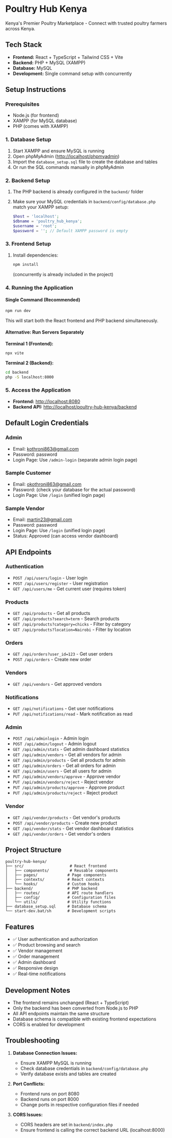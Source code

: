 # Poultry Hub Kenya

Kenya's Premier Poultry Marketplace - Connect with trusted poultry farmers across Kenya.

## Tech Stack

- **Frontend:** React + TypeScript + Tailwind CSS + Vite
- **Backend:** PHP + MySQL (XAMPP)
- **Database:** MySQL
- **Development:** Single command setup with concurrently

## Setup Instructions

### Prerequisites

- Node.js (for frontend)
- XAMPP (for MySQL database)
- PHP (comes with XAMPP)

### 1. Database Setup

1. Start XAMPP and ensure MySQL is running
2. Open phpMyAdmin (<http://localhost/phpmyadmin>)
3. Import the `database_setup.sql` file to create the database and tables
4. Or run the SQL commands manually in phpMyAdmin

### 2. Backend Setup

1. The PHP backend is already configured in the `backend/` folder
2. Make sure your MySQL credentials in `backend/config/database.php` match your XAMPP setup:

   ```php
   $host = 'localhost';
   $dbname = 'poultry_hub_kenya';
   $username = 'root';
   $password = ''; // Default XAMPP password is empty
   ```

### 3. Frontend Setup

1. Install dependencies:

   ```bash
   npm install
   ```

   (concurrently is already included in the project)

### 4. Running the Application

#### Single Command (Recommended)

```bash
npm run dev
```

This will start both the React frontend and PHP backend simultaneously.

#### Alternative: Run Servers Separately

**Terminal 1 (Frontend):**

```bash
npx vite
```

**Terminal 2 (Backend):**

```bash
cd backend
php -S localhost:8000
```

### 5. Access the Application

- **Frontend:** <http://localhost:8080>
- **Backend API:** <http://localhost/poultry-hub-kenya/backend>

## Default Login Credentials

### Admin

- Email: <kothroni863@gmail.com>
- Password: password
- Login Page: Use `/admin-login` (separate admin login page)

### Sample Customer

- Email: <okothroni863@gmail.com>
- Password: (check your database for the actual password)
- Login Page: Use `/login` (unified login page)

### Sample Vendor

- Email: <martin23@gmail.com>
- Password: password
- Login Page: Use `/login` (unified login page)
- Status: Approved (can access vendor dashboard)

## API Endpoints

### Authentication

- `POST /api/users/login` - User login
- `POST /api/users/register` - User registration
- `GET /api/users/me` - Get current user (requires token)

### Products

- `GET /api/products` - Get all products
- `GET /api/products?search=term` - Search products
- `GET /api/products?category=chicks` - Filter by category
- `GET /api/products?location=Nairobi` - Filter by location

### Orders

- `GET /api/orders?user_id=123` - Get user orders
- `POST /api/orders` - Create new order

### Vendors

- `GET /api/vendors` - Get approved vendors

### Notifications

- `GET /api/notifications` - Get user notifications
- `PUT /api/notifications/read` - Mark notification as read

### Admin

- `POST /api/adminlogin` - Admin login
- `POST /api/admin/logout` - Admin logout
- `GET /api/admin/stats` - Get admin dashboard statistics
- `GET /api/admin/vendors` - Get all vendors for admin
- `GET /api/admin/products` - Get all products for admin
- `GET /api/admin/orders` - Get all orders for admin
- `GET /api/admin/users` - Get all users for admin
- `PUT /api/admin/vendors/approve` - Approve vendor
- `PUT /api/admin/vendors/reject` - Reject vendor
- `PUT /api/admin/products/approve` - Approve product
- `PUT /api/admin/products/reject` - Reject product

### Vendor

- `GET /api/vendor/products` - Get vendor's products
- `POST /api/vendor/products` - Create new product
- `GET /api/vendor/stats` - Get vendor dashboard statistics
- `GET /api/vendor/orders` - Get vendor's orders

## Project Structure

```
poultry-hub-kenya/
├── src/                    # React frontend
│   ├── components/         # Reusable components
│   ├── pages/             # Page components
│   ├── contexts/          # React contexts
│   └── hooks/             # Custom hooks
├── backend/               # PHP backend
│   ├── routes/            # API route handlers
│   ├── config/            # Configuration files
│   └── utils/             # Utility functions
├── database_setup.sql     # Database schema
└── start-dev.bat/sh       # Development scripts
```

## Features

- ✅ User authentication and authorization
- ✅ Product browsing and search
- ✅ Vendor management
- ✅ Order management
- ✅ Admin dashboard
- ✅ Responsive design
- ✅ Real-time notifications

## Development Notes

- The frontend remains unchanged (React + TypeScript)
- Only the backend has been converted from Node.js to PHP
- All API endpoints maintain the same structure
- Database schema is compatible with existing frontend expectations
- CORS is enabled for development

## Troubleshooting

1. **Database Connection Issues:**
   - Ensure XAMPP MySQL is running
   - Check database credentials in `backend/config/database.php`
   - Verify database exists and tables are created

2. **Port Conflicts:**
   - Frontend runs on port 8080
   - Backend runs on port 8000
   - Change ports in respective configuration files if needed

3. **CORS Issues:**
   - CORS headers are set in `backend/index.php`
   - Ensure frontend is calling the correct backend URL (localhost:8000)
